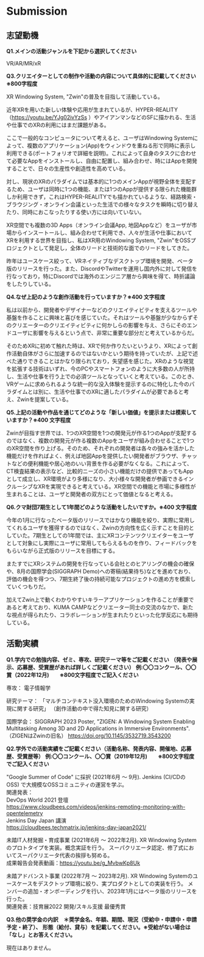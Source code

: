# Submission

## 志望動機

**Q1.メインの活動ジャンルを下記から選択してください**

VR/AR/MR/xR

**Q3.クリエイターとしての制作や活動の内容について具体的に記載してください　※800字程度**

XR Windowing System, "Zwin"の普及を目指して活動している。

近年XRを用いた新しい体験や応用が生まれているが、HYPER-REALITY（https://youtu.be/YJg02ivYzSs ）やアイアンマンなどのSFに描かれる、生活や仕事でのXRの利用にはまだ課題がある。

ここで一般的なコンピュータについて考えると、ユーザはWindowing Systemによって、複数のアプリケーション(App)をウィンドウを重ねる形で同時に表示し利用できる(ポートフォリオで詳細を説明)。これによって自身のタスクに合わせて必要なAppをインストールし、自由に配置し、組み合わせ、時にはAppを開発することで、日々の生産性や創造性を高めている。

対し、現状のXRのパラダイムでは基本的に1つのメインAppが視野全体を支配するため、ユーザは同時に1つの機能、または1つのAppが提供する限られた機能群しか利用できず，これはHYPER-REALITYでも描かれているような、経路検索・ブラウジング・オンライン会議といった生活での様々なタスクを瞬時に切り替えたり、同時におこなったりする使い方には向いていない。

XR空間でも複数の3D Apps（オンライン会議App, 地図Appなど）をユーザが市場からインスートールし、組み合わせて利用でき、人々が生活や仕事においてXRを利用する世界を目指し、私はXR用のWindowing System, "Zwin"をOSSプロジェクトとして発足し，全体のリードと技術的な面でのリードをしてきた。

昨年はユースケース絞って、VRネイティブなデスクトップ環境を開発、ベータ版のリリースを行った。また、DiscordやTwitterを運用し国内外に対して発信を行なっており，特にDiscordでは海外のエンジニア層から興味を得て、時折議論をしたりしている。

**Q4.なぜ上記のような創作活動を行っていますか？※400 文字程度**

私は以前から、開発者やデザイナーなどのクリエイティビティを支えるツールや基盤を作ることに興味と喜びを感じていた。それはツールや基盤が少なからずそのクリエーターのクリエイティビティに何かしらの影響を与え、さらにそのエンドユーザに影響を与えるという点で、非常に重要な部分だと考えているからだ。

そのためXRに初めて触れた時は、XRで何か作りたいというより、XRによって創作活動自体がさらに加速するのではないかという期待を持っていたが、上記で述べた通りできることはかなり限られており，失望感を感じた。XRのような視覚を拡張する技術はいずれ、今のPCやスマートフォンのように大多数の人が所持し、生活や仕事を行う上での必須ツールとなっていくと考えている。このとき、VRゲームに求められるような統一的な没入体験を提示するのに特化した今のパラダイムとは別に、生活や仕事でのXRに適したパラダイムが必要であると考え、Zwinを提案している。

**Q5.上記の活動や作品を通じてどのような「新しい価値」を提示または模索していますか？※400 文字程度**

Zwinが目指す世界では、1つのXR空間を1つの開発元が作る1つのAppが支配するのではなく、複数の開発元が作る複数のAppをユーザが組み合わせることで1つのXR空間を作り上げる。そのため、それぞれの開発者は各々の強みを活かした機能だけを作ればよく、例えば地図Appを提供したい開発者がブラウザ、チャットなどの便利機能や居心地のいい背景を作る必要がなくなる。これによって、CT検査結果の表示など、比較的ニーズの小さい機能だけの提供であってもAppとして成立し、XR環境がより多様になり、大小様々な開発者が参画できるインクルーシブなXRを実現できると考えている。XR空間での機能と市場に多様性が生まれることは、ユーザと開発者の双方にとって価値となると考える。

**Q6.クマ財団7期生として1年間どのような活動をしたいですか。※400 文字程度**

今年の1月に行なったベータ版のリリースではかなり機能を絞り、実際に常用してくれるユーザを獲得するのではなく、Zwinの方向性を広く示すことを目的としていた。7期生としての1年間では、主にXRコンテンツクリエイターをユーザとして対象にし実際にユーザに常用してもらえるものを作り、フィードバックをもらいながら正式版のリリースを目標にする。

またすでにXRシステムの開発を行なっている会社とのヒアリングの機会の確保や、8月の国際学会(SIGGRAPH Demo)への寄稿(結果待ち)などを進めており、評価の機会を得つつ、7期生終了後の持続可能なプロジェクトの進め方を模索していくつもりだ。

加えてZwin上で動くわかりやすいキラーアプリケーションを作ることが重要であると考えており、KUMA CAMPなどクリエーター同士の交流のなかで、新たな視点が得られたり、コラボレーションが生まれたりといった化学反応にも期待している。

## 活動実績

**Q1.学内での勉強内容、ゼミ、専攻、研究テーマ等をご記載ください**
**（発表や展示、応募歴、受賞歴があれば詳しくご記載ください）**
**例:〇〇コンクール、〇〇賞（2022年12月)　　※800文字程度でご記入ください**

専攻：
電子情報学

研究テーマ：
「マルチコンテキスト没入環境のためのWindowing Systemの実現に関する研究」
（創作活動の中で得た知見に関する研究）

国際学会：
SIGGRAPH 2023 Poster,
"ZIGEN: A Windowing System Enabling Multitasking Among 3D and 2D Applications in Immersive Environments".
（ZIGENはZwinの旧名）
https://doi.org/10.1145/3532719.3543200

**Q2.学外での活動実績をご記載ください（活動名称、発表内容、開催地、応募歴、受賞歴等）**
**例:〇〇コンクール、〇〇賞（2019年12月)　　※800文字程度でご記入ください**

"Google Summer of Code" に採択 (2021年6月 〜 9月).
Jenkins (CI/CDのOSS) で大規模なOSSコミュニティの運営を学ぶ。 \
関連発表： \
DevOps World 2021 登壇 \
https://www.cloudbees.com/videos/jenkins-remoting-monitoring-with-opentelemetry \
Jenkins Day Japan 講演 \
https://cloudbees.techmatrix.jp/jenkins-day-japan2021/

未踏IT人材発掘・育成事業 (2021年6月 〜 2022年2月).
XR Windowing Systemのプロトタイプを実装。概念実証を行う。
スーパクリエータ認定、修了式においてスーパクリエータ代表の挨拶も努める。\
成果報告会発表動画：https://youtu.be/g_MvbwKp8Uk

未踏アドバンスト事業 (2022年7月 〜 2023年2月).
XR Windowing Systemのユースケースをデスクトップ環境に絞り、実プロダクトとしての実装を行う。
メンバーの追加・オンボーディングを行い、2023年1月にはベータ版のリリースを行った。\
関連発表：技育展2022 開発/スキル支援 最優秀賞

**Q3.他の奨学金の内訳　＊奨学金名、年額、期間、現況（受給中・申請中・申請予定・終了）、**
**形態（給付、貸与）を記載してください。※受給がない場合は「なし」とお答えください。**

現在はありません。
